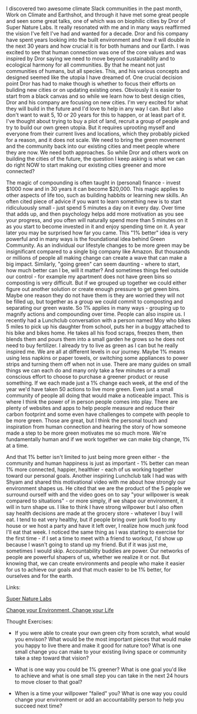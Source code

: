I discovered two awesome climate Slack communities in the past month, Work on Climate and Earthshot, and through it have met some great people and seen some great talks, one of which was on biophilic cities by Dror of Super Nature Labs. It really resonated with me and in many ways reaffirmed the vision I've felt I've had and wanted for a decade. Dror and his company have spent years looking into the built environment and how it will double in the next 30 years and how crucial it is for both humans and our Earth. I was excited to see that human connection was one of the core values and was inspired by Dror saying we need to move beyond sustainability and to ecological harmony for all communities. By that he meant not just communities of humans, but all species. This, and his various concepts and designed seemed like the utopia I have dreamed of. One crucial decision point Dror has had to make though is whether to focus their efforts on buliding new cities or on updating existing ones. Obviously it is easier to start from a black canvas and so while we learn how to best design cities, Dror and his company are focusing on new cities. I'm very excited for what they will build in the future and I'd love to help in any way I can. But I also don't want to wait 5, 10 or 20 years for this to happen, or at least part of it. I've thought about trying to buy a plot of land, recruit a group of people and try to build our own green utopia. But it requires uprooting myself and everyone from their current lives and locations, which they probably picked for a reason, and it does not scale. We need to bring the green movement and the community back into our existing cities and meet people where they are now. We need both approaches. So while Dror and others work on building the cities of the future, the question I keep asking is what we can do right NOW to start making our existing cities greener and more connected?

The magic of compounding is often taught in (personal) finance - invest $1000 now and in 30 years it can become $20,000. This magic applies to other aspects of life too, such as building habbits or learning new skills. An often cited piece of advice if you want to learn something new is to start ridiculuously small - just spend 5 minutes a day on it every day. Over time that adds up, and then psychology helps add more motivation as you see your progress, and you often will naturally spend more than 5 minutes on it as you start to become invested in it and enjoy spending time on it. A year later you may be surprised how far you came. This "1% better" idea is very powerful and in many ways is the foundational idea behind Green Community. As an individual our lifestyle changes to be more green may be insignificant compared to a single big company like Amazon. But thousands or millions of people all making change can create a wave that can make a big impact. Similarly, "going green" can seem daunting - where to start, how much better can I be, will it matter? And sometimes things feel outside our control - for example my apartment does not have green bins so composting is very difficult. But if we grouped up together we could either figure out another solution or create enough pressure to get green bins. Maybe one reason they do not have them is they are worried they will not be filled up, but together as a group we could commit to composting and separating our green waste. So 1% applies in many ways - grouping up to magnify actions and compounding over time. People can also inspire us. I recently had a Lunchclub conversation with a person named Moy who bikes 5 miles to pick up his daughter from school, puts her in a buggy attached to his bike and bikes home. He takes all his food scraps, freezes them, then blends them and pours them into a small garden he grows so he does not need to buy fertilizer. I already try to live as green as I can but he really inspired me. We are all at different levels in our journey. Maybe 1% means using less napkins or paper towels, or switching some appliances to power strips and turning them off when not in use. There are many guides on small things we can each do and many only take a few minutes or a small conscious effort to choose to purchase a greener product or reuse something. If we each made just a 1% change each week, at the end of the year we'd have taken 50 actions to live more green. Even just a small community of people all doing that would make a noticeable impact. This is where I think the power of in person people comes into play. There are plenty of websites and apps to help people measure and reduce their carbon footprint and some even have challenges to compete with people to be more green. Those are great, but I think the personal touch and inspiration from human connection and hearing the story of how someone made a step to be more green motivates me so much more. We're fundamentally human and if we work together we can make big change, 1% at a time.

And that 1% better isn't limited to just being more green either - the community and human happiness is just as important - 1% better can mean 1% more connected, happier, healthier - each of us working together toward our personal goals. Another inspiring Lunchclub talk I had was with Shyam and shared this motivational video with me about how strongly our environment shapes us. He cited that we are the product of the 5 people we surround ourself with and the video goes on to say "your willpower is weak compared to situations" - or more simply, if we shape our environment, it will in turn shape us. I like to think I have strong willpower but I also often say health decisions are made at the grocery store - whatever I buy I will eat. I tend to eat very healthy, but if people bring over junk food to my house or we host a party and have it left over, I realize how much junk food I'll eat that week. I noticed the same thing as I was starting to exercise for the first time - if I set a time to meet with a friend to workout, I'd show up because I wasn't going to stand up my friend. But if it was just me, sometimes I would skip. Accountability buddies are power. Our networks of people are powerful shapers of us, whether we realize it or not. But knowing that, we can create environments and people who make it easier for us to achieve our goals and that much easier to be 1% better, for ourselves and for the earth.


Links:

[Super Nature Labs](https://www.supernaturelabs.com/)

[Change your Environment, Change your Life](https://youtu.be/KNygh6jY0h0?t=758)

Thought Exercises:

- If you were able to create your own green city from scratch, what would you envison? What would be the most important pieces that would make you happy to live there and make it good for nature too? What is one small change you can make to your existing living space or community take a step toward that vision?

- What is one way you could be 1% greener? What is one goal you'd like to achieve and what is one small step you can take in the next 24 hours to move closer to that goal?

- When is a time your willpower "failed" you? What is one way you could change your environment or add an accountability person to help you succeed next time?
